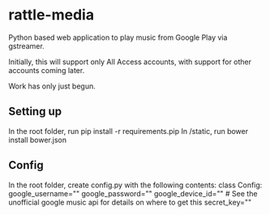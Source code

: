 # rattle-media
Python based web application to play music from Google Play via gstreamer.

Initially, this will support only All Access accounts, with support for other accounts coming later.

Work has only just begun.

Setting up
-------------------------------
In the root folder, run pip install -r requirements.pip
In /static, run bower install bower.json

Config
-------------------------------
In the root folder, create config.py with the following contents:
  class Config:
    google_username="<your username>"
    google_password="<your password>"
    google_device_id="<your device id>" # See the unofficial google music api for details on where to get this
    secret_key="<some secret>"

